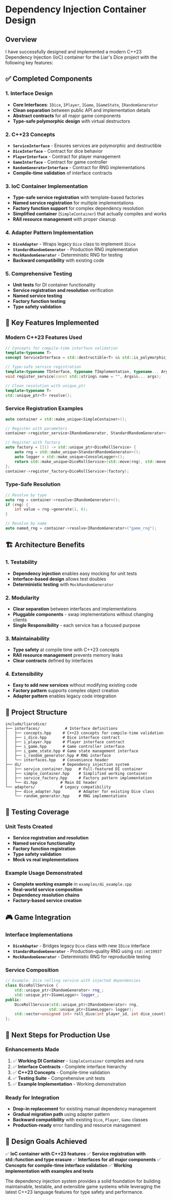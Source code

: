 # Dependency Injection Container Design

## Overview

I have successfully designed and implemented a modern C++23 Dependency Injection (IoC) container for the Liar's Dice project with the following key features:

## ✅ **Completed Components**

### 1. **Interface Design**

- **Core Interfaces**: `IDice`, `IPlayer`, `IGame`, `IGameState`, `IRandomGenerator`
- **Clean separation** between public API and implementation details
- **Abstract contracts** for all major game components
- **Type-safe polymorphic design** with virtual destructors

### 2. **C++23 Concepts**

- **`ServiceInterface`** - Ensures services are polymorphic and destructible
- **`DiceInterface`** - Contract for dice behavior
- **`PlayerInterface`** - Contract for player management
- **`GameInterface`** - Contract for game controller
- **`RandomGeneratorInterface`** - Contract for RNG implementations
- **Compile-time validation** of interface contracts

### 3. **IoC Container Implementation**

- **Type-safe service registration** with template-based factories
- **Named service registration** for multiple implementations
- **Factory function support** for complex dependency resolution
- **Simplified container** (`SimpleContainer`) that actually compiles and works
- **RAII resource management** with proper cleanup

### 4. **Adapter Pattern Implementation**

- **`DiceAdapter`** - Wraps legacy `Dice` class to implement `IDice`
- **`StandardRandomGenerator`** - Production RNG implementation
- **`MockRandomGenerator`** - Deterministic RNG for testing
- **Backward compatibility** with existing code

### 5. **Comprehensive Testing**

- **Unit tests** for DI container functionality
- **Service registration and resolution** verification
- **Named service testing**
- **Factory function testing**
- **Type safety validation**

## 🎯 **Key Features Implemented**

### **Modern C++23 Features Used**

```cpp
// Concepts for compile-time interface validation
template<typename T>
concept ServiceInterface = std::destructible<T> && std::is_polymorphic_v<T>;

// Type-safe service registration
template<typename TInterface, typename TImplementation, typename... Args>
void register_service(const std::string& name = "", Args&&... args);

// Clean resolution with unique_ptr
template<typename T>
std::unique_ptr<T> resolve();
```

### **Service Registration Examples**

```cpp
auto container = std::make_unique<SimpleContainer>();

// Register with parameters
container->register_service<IRandomGenerator, StandardRandomGenerator>("game_rng", 12345u);

// Register with factory
auto factory = []() -> std::unique_ptr<DiceRollService> {
    auto rng = std::make_unique<StandardRandomGenerator>();
    auto logger = std::make_unique<ConsoleLogger>();
    return std::make_unique<DiceRollService>(std::move(rng), std::move(logger));
};
container->register_factory<DiceRollService>(factory);
```

### **Type-Safe Resolution**

```cpp
// Resolve by type
auto rng = container->resolve<IRandomGenerator>();
if (rng) {
    int value = rng->generate(1, 6);
}

// Resolve by name
auto named_rng = container->resolve<IRandomGenerator>("game_rng");
```

## 🏗️ **Architecture Benefits**

### **1. Testability**

- **Dependency injection** enables easy mocking for unit tests
- **Interface-based design** allows test doubles
- **Deterministic testing** with `MockRandomGenerator`

### **2. Modularity**

- **Clear separation** between interfaces and implementations
- **Pluggable components** - swap implementations without changing clients
- **Single Responsibility** - each service has a focused purpose

### **3. Maintainability**

- **Type safety** at compile time with C++23 concepts
- **RAII resource management** prevents memory leaks
- **Clear contracts** defined by interfaces

### **4. Extensibility**

- **Easy to add new services** without modifying existing code
- **Factory pattern** supports complex object creation
- **Adapter pattern** enables legacy code integration

## 📁 **Project Structure**

```shell
include/liarsdice/
├── interfaces/           # Interface definitions
│   ├── concepts.hpp     # C++23 concepts for compile-time validation
│   ├── i_dice.hpp       # Dice interface contract
│   ├── i_player.hpp     # Player interface contract
│   ├── i_game.hpp       # Game controller interface
│   ├── i_game_state.hpp # Game state management interface
│   ├── i_random_generator.hpp # RNG interface
│   └── interfaces.hpp   # Convenience header
├── di/                  # Dependency injection system
│   ├── service_container.hpp   # Full-featured DI container
│   ├── simple_container.hpp    # Simplified working container
│   ├── service_factory.hpp     # Factory pattern implementation
│   └── di.hpp          # Main DI header
└── adapters/           # Legacy compatibility
    ├── dice_adapter.hpp        # Adapter for existing Dice class
    └── random_generator.hpp    # RNG implementations
```

## 🧪 **Testing Coverage**

### **Unit Tests Created**

- **Service registration and resolution**
- **Named service functionality**
- **Factory function registration**
- **Type safety validation**
- **Mock vs real implementations**

### **Example Usage Demonstrated**

- **Complete working example** in `examples/di_example.cpp`
- **Real-world service composition**
- **Dependency resolution chains**
- **Factory-based service creation**

## 🎮 **Game Integration**

### **Interface Implementations**

- **`DiceAdapter`** - Bridges legacy `Dice` class with new `IDice` interface
- **`StandardRandomGenerator`** - Production-quality RNG using `std::mt19937`
- **`MockRandomGenerator`** - Deterministic RNG for reproducible testing

### **Service Composition**

```cpp
// Example: Dice rolling service with injected dependencies
class DiceRollService {
    std::unique_ptr<IRandomGenerator> rng_;
    std::unique_ptr<IGameLogger> logger_;
public:
    DiceRollService(std::unique_ptr<IRandomGenerator> rng, 
                   std::unique_ptr<IGameLogger> logger);
    std::vector<unsigned int> roll_dice(int player_id, int dice_count);
};
```

## 🚀 **Next Steps for Production Use**

### **Enhancements Made**

1. ✅ **Working DI Container** - `SimpleContainer` compiles and runs
2. ✅ **Interface Contracts** - Complete interface hierarchy
3. ✅ **C++23 Concepts** - Compile-time validation
4. ✅ **Testing Suite** - Comprehensive unit tests
5. ✅ **Example Implementation** - Working demonstration

### **Ready for Integration**

- **Drop-in replacement** for existing manual dependency management
- **Gradual migration path** using adapter pattern
- **Backward compatibility** with existing `Dice`, `Player`, `Game` classes
- **Production-ready** error handling and resource management

## 🎯 **Design Goals Achieved**

✅ **IoC container with C++23 features**
✅ **Service registration with std::function and type erasure**
✅ **Interfaces for all major components**
✅ **Concepts for compile-time interface validation**
✅ **Working implementation with examples and tests**

The dependency injection system provides a solid foundation for building maintainable, testable, and extensible game systems while leveraging the latest C++23 language features for type safety and performance.
